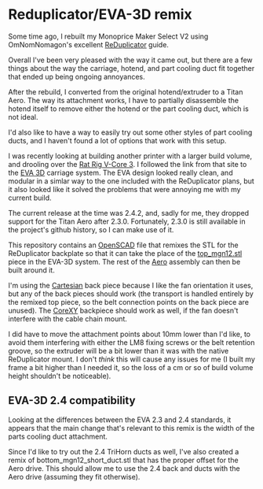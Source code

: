# Reduplicator/EVA-3D remix

Some time ago, I rebuilt my Monoprice Maker Select V2 using OmNomNomagon's excellent [ReDuplicator](https://github.com/OmNomNomagon/ReDuplicator-MK3x) guide. 

Overall I've been very pleased with the way it came out, but there are a few things about the way the carriage, hotend, and part cooling duct fit together that ended up being ongoing annoyances. 

After the rebuild, I converted from the original hotend/extruder to a Titan Aero. The way its attachment works, I have to partially disassemble the hotend itself to remove either the hotend or the part cooling duct, which is not ideal. 

I'd also like to have a way to easily try out some other styles of part cooling ducts, and I haven't found a lot of options that work with this setup.

I was recently looking at building another printer with a larger build volume, and drooling over the [Rat Rig V-Core 3](https://v-core.ratrig.com). I followed the link from that site to the [EVA 3D](https://main.eva-3d.page) carriage system. The EVA design looked really clean, and modular in a simlar way to the one included with the ReDuplicator plans, but it also looked like it solved the problems that were annoying me with my current build.

The current release at the time was 2.4.2, and, sadly for me, they dropped support for the Titan Aero after 2.3.0.  Fortunately, 2.3.0 is still available in the project's github history, so I can make use of it.

This repository contains an [OpenSCAD](https://openscad.org) file that remixes the STL for the ReDuplicator backplate so that it can take the place of the [top_mgn12.stl](https://github.com/EVA-3D/eva-main/blob/2.3.0/stls/top_mgn12.stl) piece in the EVA-3D system. The rest of the [Aero](https://github.com/EVA-3D/eva-aero/blob/d51db2875f89eb52dd9c3bae03458f37f4e90506/index.md) assembly can then be built around it. 

I'm using the [Cartesian](https://github.com/EVA-3D/addon-cartesian-idex/blob/2d90e5a51830cc2a6b8e7695582e9185176c6529/index.md) back piece because I like the fan orientation it uses, but any of the back pieces should work (the transport is handled entirely by the remixed top piece, so the belt connection points on the back piece are unused). The [CoreXY](https://github.com/EVA-3D/eva-main/blob/2.3.0/docs/assets/%5BBack%5D%20CoreXY.png) backpiece should work as well, if the fan doesn't interfere with the cable chain mount.

I did have to move the attachment points about 10mm lower than I'd like, to avoid them interfering with either the LM8 fixing screws or the belt retention groove, so the extruder will be a bit lower than it was with the native ReDuplicator mount. I don't _think_ this will cause any issues for me (I built my frame a bit higher than I needed it, so the loss of a cm or so of build volume height shouldn't be noticeable).

## EVA-3D 2.4 compatibility

Looking at the differences between the EVA 2.3 and 2.4 standards, it appears that the main change that's relevant to this remix is the width of the parts cooling duct attachment. 

Since I'd like to try out the 2.4 TriHorn ducts as well, I've also created a remix of bottom_mgn12_short_duct.stl that has the proper offset for the Aero drive. This should allow me to use the 2.4 back and ducts with the Aero drive (assuming they fit otherwise).